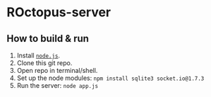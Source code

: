 # ROctopus-server
## How to build & run

1. Install [`node.js`](https://nodejs.org/en/download/).
2. Clone this git repo.
3. Open repo in terminal/shell.
4. Set up the node modules: `npm install sqlite3 socket.io@1.7.3`
5. Run the server: `node app.js`
